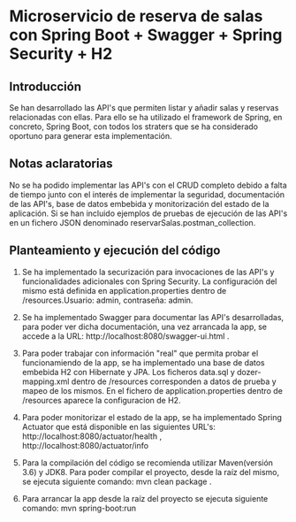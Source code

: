 # Microservicio de reserva de salas con Spring Boot + Swagger + Spring Security + H2


## Introducción

Se han desarrollado las API's que permiten listar y añadir salas y reservas relacionadas con ellas. 
Para ello se ha utilizado el framework de Spring, en concreto, Spring Boot, con todos los straters
que se ha considerado oportuno para generar esta implementación.

## Notas aclaratorias
No se ha podido implementar las API's con el CRUD completo debido a falta de tiempo junto con el interés de implementar la seguridad, documentación de las API's, base de datos embebida y monitorización del estado de la aplicación. 
Si se han incluido ejemplos de pruebas de ejecución de las API's en un fichero JSON denominado reservarSalas.postman_collection.

## Planteamiento y ejecución del código

1. Se ha implementado la securización para invocaciones de las API's y funcionalidades adicionales con Spring Security. La configuración del mismo está definida en application.properties dentro de /resources.Usuario: admin, contraseña: admin.

2. Se ha implementado Swagger para documentar las API's desarrolladas, para poder ver dicha documentación, una vez arrancada la app, se accede a la URL: http://localhost:8080/swagger-ui.html .

3. Para poder trabajar con información "real" que permita probar el funcionamiendo de la app, se ha implementado una base de datos embebida H2 con Hibernate y JPA. Los ficheros data.sql y dozer-mapping.xml dentro de /resources corresponden a datos de prueba y mapeo de los mismos. En el fichero de application.properties dentro de /resources aparece la configuracion de H2.

4. Para poder monitorizar el estado de la app, se ha implementado Spring Actuator que está disponible en las siguientes URL's: http://localhost:8080/actuator/health , http://localhost:8080/actuator/info

5. Para la compilación del código se recomienda utilizar Maven(versión 3.6) y JDK8. Para poder compilar el proyecto, desde la raíz del mismo, se ejecuta siguiente comando: mvn clean package .

6. Para arrancar la app  desde la raíz del proyecto se ejecuta siguiente comando: mvn spring-boot:run

                                       
